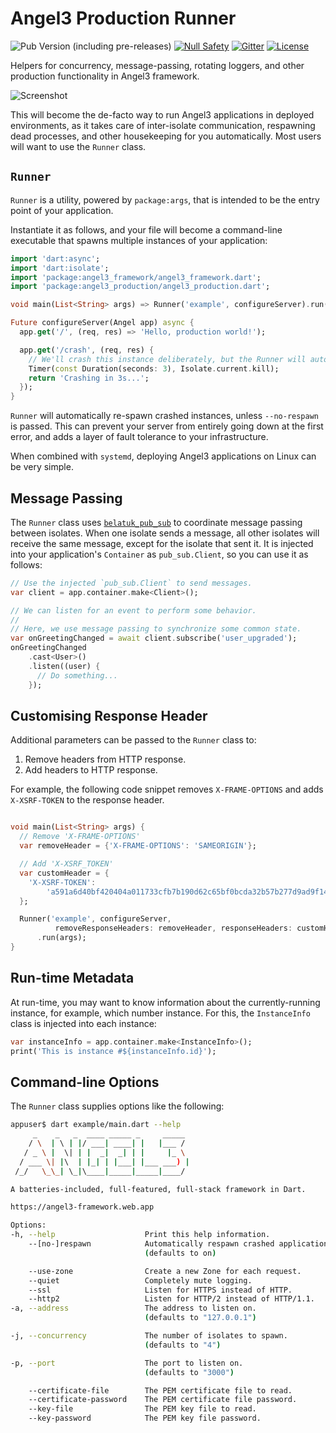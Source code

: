 # Angel3 Production Runner

![Pub Version (including pre-releases)](https://img.shields.io/pub/v/angel3_production?include_prereleases)
[![Null Safety](https://img.shields.io/badge/null-safety-brightgreen)](https://dart.dev/null-safety)
[![Gitter](https://img.shields.io/gitter/room/angel_dart/discussion)](https://gitter.im/angel_dart/discussion)
[![License](https://img.shields.io/github/license/dart-backend/belatuk-common-utilities)](https://github.com/dukefirehawk/angel/tree/master/packages/production/LICENSE)

Helpers for concurrency, message-passing, rotating loggers, and other production functionality in Angel3 framework.

![Screenshot](angel3-screenshot.png)

This will become the de-facto way to run Angel3 applications in deployed environments, as it takes care of inter-isolate communication, respawning dead processes, and other housekeeping for you automatically. Most users will want to use the `Runner` class.

## `Runner`

`Runner` is a utility, powered by `package:args`, that is intended to be the entry point of your application.

Instantiate it as follows, and your file will become a command-line executable that spawns multiple instances of your application:

```dart
import 'dart:async';
import 'dart:isolate';
import 'package:angel3_framework/angel3_framework.dart';
import 'package:angel3_production/angel3_production.dart';

void main(List<String> args) => Runner('example', configureServer).run(args);

Future configureServer(Angel app) async {
  app.get('/', (req, res) => 'Hello, production world!');

  app.get('/crash', (req, res) {
    // We'll crash this instance deliberately, but the Runner will auto-respawn for us.
    Timer(const Duration(seconds: 3), Isolate.current.kill);
    return 'Crashing in 3s...';
  });
}
```

`Runner` will automatically re-spawn crashed instances, unless `--no-respawn` is passed. This can prevent your server from entirely going down at the first error, and adds a layer of fault tolerance to your infrastructure.

When combined with `systemd`, deploying Angel3 applications on Linux can be very simple.

## Message Passing

The `Runner` class uses [`belatuk_pub_sub`](<https://pub.dev/packages/belatuk_pub_sub>) to coordinate
message passing between isolates. When one isolate sends a message, all other isolates will receive the same message, except for the isolate that sent it. It is injected into your application's `Container` as `pub_sub.Client`, so you can use it as follows:

```dart
// Use the injected `pub_sub.Client` to send messages.
var client = app.container.make<Client>();

// We can listen for an event to perform some behavior.
//
// Here, we use message passing to synchronize some common state.
var onGreetingChanged = await client.subscribe('user_upgraded');
onGreetingChanged
    .cast<User>()
    .listen((user) {
      // Do something...
    });
```

## Customising Response Header

Additional parameters can be passed to the `Runner` class to:

1. Remove headers from HTTP response.
2. Add headers to HTTP response.

For example, the following code snippet removes `X-FRAME-OPTIONS` and adds `X-XSRF-TOKEN` to the response header.

```dart

void main(List<String> args) {
  // Remove 'X-FRAME-OPTIONS'
  var removeHeader = {'X-FRAME-OPTIONS': 'SAMEORIGIN'};

  // Add 'X-XSRF_TOKEN'
  var customHeader = {
    'X-XSRF-TOKEN':
        'a591a6d40bf420404a011733cfb7b190d62c65bf0bcda32b57b277d9ad9f146e'
  };

  Runner('example', configureServer,
          removeResponseHeaders: removeHeader, responseHeaders: customHeader)
      .run(args);
}

```

## Run-time Metadata

At run-time, you may want to know information about the currently-running instance, for example, which number instance. For this, the `InstanceInfo` class is injected into each instance:

```dart
var instanceInfo = app.container.make<InstanceInfo>();
print('This is instance #${instanceInfo.id}');
```

## Command-line Options

The `Runner` class supplies options like the following:

```bash
appuser$ dart example/main.dart --help
     _    _   _  ____ _____ _     _____ 
    / \  | \ | |/ ___| ____| |   |___ / 
   / _ \ |  \| | |  _|  _| | |     |_ \ 
  / ___ \| |\  | |_| | |___| |___ ___) |
 /_/   \_\_| \_|\____|_____|_____|____/                                                                                 

A batteries-included, full-featured, full-stack framework in Dart.

https://angel3-framework.web.app

Options:
-h, --help                    Print this help information.
    --[no-]respawn            Automatically respawn crashed application instances.
                              (defaults to on)

    --use-zone                Create a new Zone for each request.
    --quiet                   Completely mute logging.
    --ssl                     Listen for HTTPS instead of HTTP.
    --http2                   Listen for HTTP/2 instead of HTTP/1.1.
-a, --address                 The address to listen on.
                              (defaults to "127.0.0.1")

-j, --concurrency             The number of isolates to spawn.
                              (defaults to "4")

-p, --port                    The port to listen on.
                              (defaults to "3000")

    --certificate-file        The PEM certificate file to read.
    --certificate-password    The PEM certificate file password.
    --key-file                The PEM key file to read.
    --key-password            The PEM key file password.
```
